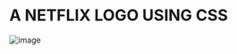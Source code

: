 # A NETFLIX LOGO USING CSS

![image](https://user-images.githubusercontent.com/101920581/212091601-72eac332-8e3d-4020-af3a-aa5e05708230.png)
